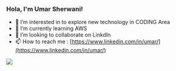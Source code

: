### Hola, I'm Umar Sherwani!
- 👀 I’m interested in to explore new technology in CODING Area
- 🌱 I’m currently learning AWS
- 💞️ I’m looking to collaborate on LinkdIn
- 📫 How to reach me : [https://www.linkedin.com/in/umar/](https://www.linkedin.com/in/umar/)

<!---
umarsherwani/umarsherwani is a ✨ special ✨ repository because its `README.md` (this file) appears on your GitHub profile.
You can click the Preview link to take a look at your changes.
--->
<img src="https://github-readme-stats.vercel.app/api?username=umarsherwani&&show_icons=true&title_color=ffffff&icon_color=bb2acf&text_color=daf7dc&bg_color=191919" >
